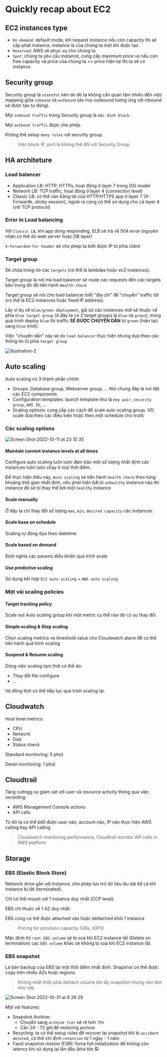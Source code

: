 # Quickly recap about EC2

## EC2 instances type

- `On-demand`: default mode, khi request instance nếu còn capacity thì sẽ cấp phát instance, instance là của chúng ta một khi được tạo
- `Reserved`: AWS sẽ phục vụ cho chúng ta
- `Spot`: chúng ta yêu cầu instance, cung cấp maximum price và nếu còn free capacity và price của chúng ta >= price hiện tại thì ta sẽ có instance

## Security group

Security group là `stateful` nên do đó ta không cần quan tâm nhiều đến việc mapping giữa `inbound` và `outbound` (do mọi outbound tương ứng với inbound sẽ được tạo tự động).

Mọi `inbound traffic` trong Security group là `mặc định block`.

Mọi `outbond traffic` được cho phép.

Không thể setup `deny rules` với security group.

> Việc block IP, port là không thể đối với Security Group

## HA architeture

### Load balancer

- Application LB: HTTP, HTTPs, hoạt động ở layer 7 trong OSI model
- Network LB: TCP traffic, hoạt động ở layer 4 (connection level)
- Classic LB: có thể cân bằng tải của HTTP/HTTPS app ở layer 7 (X-Forwarđe, sticky session), ngoài ra cũng có thể sử dụng cho cả layer 4 (với TCP protocol)

### Error in Load balancing

Với `Classic LB`, khi app dừng responding, ELB sẽ trả về 504 error (nguyên nhân có thể do web server hoặc DB layer)

`X-Forwarded-For header` sẽ cho phép ta biết được IP từ phía client

### Target group

Sẽ chứa trong nó các `targets` (có thể là lambdas hoặc ec2 instances).

Target group là nơi mà load balancer sẽ route các requests đến các targets bên trong đó để tiến hành `Health check`

Target group sẽ nói cho load balancer biết "địa chỉ" để "chuyển" traffic tới (có thể là EC2 instances hoặc fixed IP address).

Lấy ví dụ về `blue/green deployment`, giả sử các instances mới sẽ thuộc về phía `blue target group` (ở đây ta có 2 target groups là `blue` và `green`), trong quá trình deploy `blue` thì traffic **SẼ ĐƯỢC CHUYỂN DẦN** từ `green` (hiện tại) sang `blue` (mới).

Việc "chuyển dần" này sẽ do `load balancer` thực hiện nhưng dựa theo các thông tin từ phía `target group`

![illustration-2](https://user-images.githubusercontent.com/15076665/195119477-6b38145e-bb40-463e-861f-589733f10064.png)

## Auto scaling

Auto scaling có 3 thành phần chính:

- Groups: Database group, Webserver group, ... Nói chung đây là nơi đặt các EC2 components
- Configuration templates: launch template như là `key pair`, `security group`, `AMI ID`, ...
- Scaling options: cung cấp các cách để scale auto scaling group. VD: scale dựa theo các điều kiện hoặc theo một schedule cho trước

### Các scaling options

![Screen Shot 2022-10-11 at 23 10 35](https://user-images.githubusercontent.com/15076665/195114715-75da2e0d-9dd8-4120-81c6-fd8fd7a86450.png)

#### Maintain current instance levels at all times

Configure auto scaling luôn luôn đảm bảo một số lượng nhất định các instances luôn luôn chạy ở mọi thời điểm.

Để thực hiện điều này, `Auto scaling` sẽ tiến hành `health check` theo từng khoảng thời gian nhất định, nếu phát hiện bất kì `unhealthy` instance nào thì instance đó sẽ bị thay thể bởi một `healthy` instance

#### Scale manually

Ở đây ta chỉ thay đổi số lượng `max`, `min`, `desired capacity` các instances.

#### Scale base on schedule

Scaling tự động dựa theo datetime

#### Scale based on demand

Định nghĩa các params điểu khiển quá trình scale

#### Use predictive scaling

Sử dụng kết hợp `EC2 auto scaling` + `AWS auto scaling`

### Một vài scaling policies

#### Target tracking policy

Scale out Auto scaling group khi một metric cụ thể nào đó có sự thay đổi

#### Simple scaling & Step scaling

Chọn scaling metrics và threshold value cho Cloudwatch alarm để có thể tiến hành quá trình scaling

#### Suspend & Resume scaling

Dừng việc scaling tạm thời có thể do:

- Thay đổi file configure
- ...

Và đồng thời có thể tiếp tục quá trình scaling lại.

## Cloudwatch

Host level metrics:

- CPU
- Network
- Disk
- Status check

Standard monitoring: 5 phút

Detail monitoring: 1 phút

## Cloudtrail

Tăng cườngg sự giám sát với user và resource activity thông qua việc recording:

- AWS Management Console actions
- API calls

Từ đó ta có thể biết được user nào, account nào, IP nào thực hiện AWS calling hay API calling

> Cloudwatch monitoring performance, Cloudtrail monitor API calls in AWS platform

## Storage

### EBS (Elastic Block Store)

Network drive gắn với instance, cho phép lưu trữ dữ liệu lâu dài kể cả khi instance bị tắt (terminated).

Chỉ có thể mount với 1 instance duy nhất (CCP level).

EBS chỉ thuộc về 1 AZ duy nhất.

EBS cũng có thể được attached vào hoặc dettached khỏi 1 instance

> Pricing for provision capacity (GBs, IOPS)

Mặc định thì `root EBS volume` sẽ bị xoá khi EC2 instance tắt (Delete on termination) các `EBS volume` khác sẽ không bị xoá khi EC2 instance tắt.

### EBS snapshot

Là bản backup của EBS tại một thời điểm nhất định. Snapshot có thể được copy trên nhiều AZs hoặc regions.

> Không nhất thiết phải dettach volume khi lấy snapshot nhưng nên làm như vậy

![Screen Shot 2022-10-31 at 8 26 29](https://user-images.githubusercontent.com/15076665/198907077-e275a903-7f3c-4822-a30b-d83f20729f5c.png)

Một vài features:

- Snapshot Archive:
  - Chuyển sang `archive tier` sẽ rẻ hơn `75%`
  - Cần 24 - 72 giờ để restoring archive
- Recycling: ta có thể setup rules để recover lại snapshot khi bị `accident deleted`, có thể chỉ định `retention` từ 1 ngày - 1 năm
- Fasst snapshot restore (FSR): force full initialization để không còn latency khi sử dụng lại lần đầu (khá tốn $)